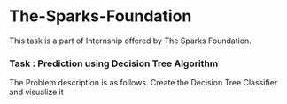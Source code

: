# The-Sparks-Foundation
This task is a part of Internship offered by The Sparks Foundation.
### Task : Prediction using Decision Tree Algorithm
The Problem description is as follows.
Create the Decision Tree Classifier and visualize it 
